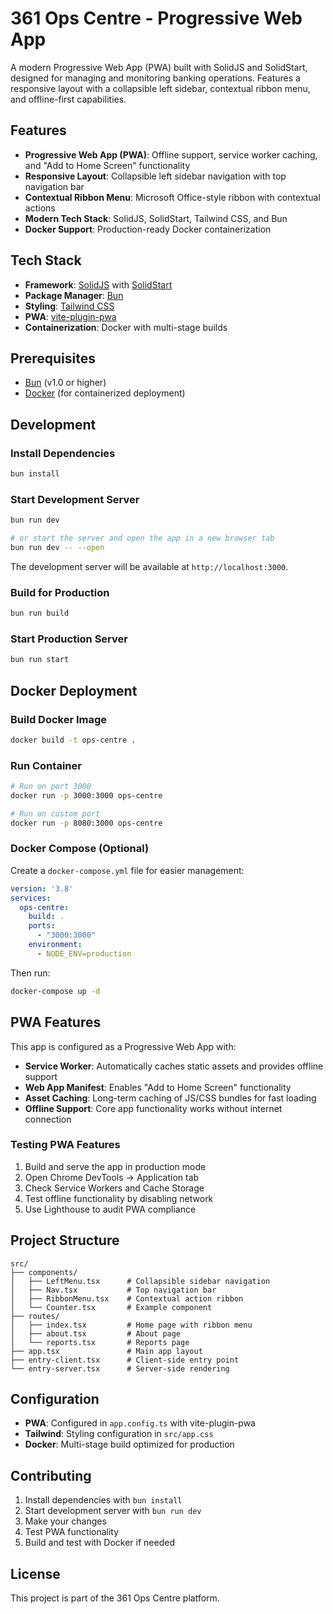 # 361 Ops Centre - Progressive Web App

A modern Progressive Web App (PWA) built with SolidJS and SolidStart, designed for managing and monitoring banking operations. Features a responsive layout with a collapsible left sidebar, contextual ribbon menu, and offline-first capabilities.

## Features

- **Progressive Web App (PWA)**: Offline support, service worker caching, and "Add to Home Screen" functionality
- **Responsive Layout**: Collapsible left sidebar navigation with top navigation bar
- **Contextual Ribbon Menu**: Microsoft Office-style ribbon with contextual actions
- **Modern Tech Stack**: SolidJS, SolidStart, Tailwind CSS, and Bun
- **Docker Support**: Production-ready Docker containerization

## Tech Stack

- **Framework**: [SolidJS](https://solidjs.com/) with [SolidStart](https://start.solidjs.com/)
- **Package Manager**: [Bun](https://bun.sh/)
- **Styling**: [Tailwind CSS](https://tailwindcss.com/)
- **PWA**: [vite-plugin-pwa](https://vite-pwa-org.netlify.app/)
- **Containerization**: Docker with multi-stage builds

## Prerequisites

- [Bun](https://bun.sh/) (v1.0 or higher)
- [Docker](https://docker.com/) (for containerized deployment)

## Development

### Install Dependencies

```bash
bun install
```

### Start Development Server

```bash
bun run dev

# or start the server and open the app in a new browser tab
bun run dev -- --open
```

The development server will be available at `http://localhost:3000`.

### Build for Production

```bash
bun run build
```

### Start Production Server

```bash
bun run start
```

## Docker Deployment

### Build Docker Image

```bash
docker build -t ops-centre .
```

### Run Container

```bash
# Run on port 3000
docker run -p 3000:3000 ops-centre

# Run on custom port
docker run -p 8080:3000 ops-centre
```

### Docker Compose (Optional)

Create a `docker-compose.yml` file for easier management:

```yaml
version: '3.8'
services:
  ops-centre:
    build: .
    ports:
      - "3000:3000"
    environment:
      - NODE_ENV=production
```

Then run:

```bash
docker-compose up -d
```

## PWA Features

This app is configured as a Progressive Web App with:

- **Service Worker**: Automatically caches static assets and provides offline support
- **Web App Manifest**: Enables "Add to Home Screen" functionality
- **Asset Caching**: Long-term caching of JS/CSS bundles for fast loading
- **Offline Support**: Core app functionality works without internet connection

### Testing PWA Features

1. Build and serve the app in production mode
2. Open Chrome DevTools → Application tab
3. Check Service Workers and Cache Storage
4. Test offline functionality by disabling network
5. Use Lighthouse to audit PWA compliance

## Project Structure

```
src/
├── components/
│   ├── LeftMenu.tsx      # Collapsible sidebar navigation
│   ├── Nav.tsx           # Top navigation bar
│   ├── RibbonMenu.tsx    # Contextual action ribbon
│   └── Counter.tsx       # Example component
├── routes/
│   ├── index.tsx         # Home page with ribbon menu
│   ├── about.tsx         # About page
│   └── reports.tsx       # Reports page
├── app.tsx               # Main app layout
├── entry-client.tsx      # Client-side entry point
└── entry-server.tsx      # Server-side rendering
```

## Configuration

- **PWA**: Configured in `app.config.ts` with vite-plugin-pwa
- **Tailwind**: Styling configuration in `src/app.css`
- **Docker**: Multi-stage build optimized for production

## Contributing

1. Install dependencies with `bun install`
2. Start development server with `bun run dev`
3. Make your changes
4. Test PWA functionality
5. Build and test with Docker if needed

## License

This project is part of the 361 Ops Centre platform.
